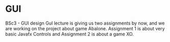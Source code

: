 # GUI
BSc3 - GUI design
GuI lecture is giving us two assignments by now, and we are working on the project about game Abalone.
Assignment 1 is about very basic Javafx Controls and Assignment 2 is about a game XO.
